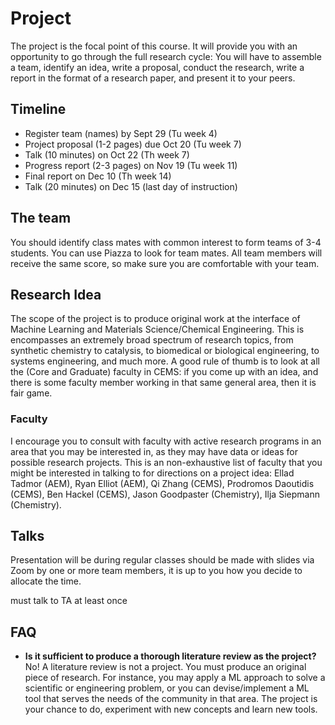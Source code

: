 # Project

The project is the focal point of this course. It will provide you with an opportunity to go through the full research cycle: You will have to assemble a team, identify an idea, write a proposal, conduct the research, write a report in the format of a research paper, and present it to your peers.

## Timeline

- Register team (names) by Sept 29 (Tu week 4)
- Project proposal (1-2 pages) due Oct 20 (Tu week 7)
- Talk (10 minutes) on Oct 22 (Th week 7)
- Progress report (2-3 pages) on Nov 19 (Tu week 11)   
- Final report on Dec 10 (Th week 14)
- Talk (20 minutes) on Dec 15 (last day of instruction)

## The team

You should identify class mates with common interest to form teams of 3-4 students. You can use Piazza to look for team mates. All team members will receive the same score, so make sure you are comfortable with your team.

## Research Idea

The scope of the project is to produce original work at the interface of Machine Learning and Materials Science/Chemical Engineering. This is encompasses an extremely broad spectrum of research topics, from synthetic chemistry to catalysis, to biomedical or biological engineering, to systems engineering, and much more. A good rule of thumb is to look at all the (Core and Graduate) faculty in CEMS: if you come up with an idea, and there is some faculty member working in that same general area, then it is fair game.

### Faculty

I encourage you to consult with faculty with active research programs in an area that you may be interested in, as they may have data or ideas for possible research projects. This is an non-exhaustive list of faculty that you might be interested in talking to for directions on a project idea: Ellad Tadmor (AEM), Ryan Elliot (AEM), Qi Zhang (CEMS), Prodromos Daoutidis (CEMS), Ben Hackel (CEMS), Jason Goodpaster (Chemistry), Ilja Siepmann (Chemistry).

## Talks

Presentation will be during regular classes  should be made with slides via Zoom by one or more team members, it is up to you how you decide to allocate the time.

must talk to TA at least once

## FAQ

- **Is it sufficient to produce a thorough literature review as the project?** No! A literature review is not a project. You must produce an original piece of research. For instance, you may apply a ML approach to solve a scientific or engineering problem, or you can devise/implement a ML tool that serves the needs of the community in that area. The project is your chance to do, experiment with new concepts and learn new tools.
